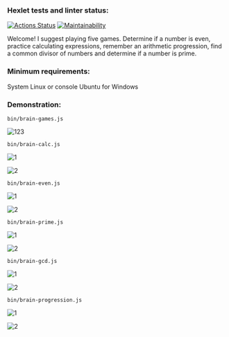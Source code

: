 ### Hexlet tests and linter status:
[![Actions Status](https://github.com/nneversky/fullstack-javascript-project-44/actions/workflows/hexlet-check.yml/badge.svg)](https://github.com/nneversky/fullstack-javascript-project-44/actions) [![Maintainability](https://api.codeclimate.com/v1/badges/bc6b1d4b7a6524a6d66c/maintainability)](https://codeclimate.com/github/nneversky/fullstack-javascript-project-44/maintainability)


Welcome! I suggest playing five games. Determine if a number is even, practice calculating expressions, 
remember an arithmetic progression, find a common divisor of numbers and determine if a number is prime.

### Minimum requirements:
System Linux or console Ubuntu for Windows

### Demonstration:

```bin/brain-games.js```

![123](https://github.com/nneversky/fullstack-javascript-project-44/assets/106491710/49d523d5-6487-495e-8876-c7da5e05629a)


```bin/brain-calc.js```

![1](https://github.com/nneversky/fullstack-javascript-project-44/assets/106491710/352e1ea2-c3c5-4724-a0dc-a4a5b7d33589)

![2](https://github.com/nneversky/fullstack-javascript-project-44/assets/106491710/954df461-60b4-4699-a1e0-3ece87c5e814)


```bin/brain-even.js```

![1](https://github.com/nneversky/fullstack-javascript-project-44/assets/106491710/e2965fb8-6fbd-4843-91fd-a9e972718faa)

![2](https://github.com/nneversky/fullstack-javascript-project-44/assets/106491710/c0eb38c6-9323-4782-a5fc-9561948d3186)


```bin/brain-prime.js```

![1](https://github.com/nneversky/fullstack-javascript-project-44/assets/106491710/3a1a2357-7bd6-45be-a2a4-a979fcfe1b15)

![2](https://github.com/nneversky/fullstack-javascript-project-44/assets/106491710/f506d014-8e45-4c4c-a777-b53129b1291b)


```bin/brain-gcd.js```

![1](https://github.com/nneversky/fullstack-javascript-project-44/assets/106491710/0690e89f-1d6b-4394-b4d9-c184df311e35)

![2](https://github.com/nneversky/fullstack-javascript-project-44/assets/106491710/f209602d-5305-4926-a243-fb54a5d2b68a)


```bin/brain-progression.js```

![1](https://github.com/nneversky/fullstack-javascript-project-44/assets/106491710/95d055d9-a222-4e25-8ab6-d86eb63cdbc4)

![2](https://github.com/nneversky/fullstack-javascript-project-44/assets/106491710/e7231484-9fc6-47a6-8b2d-deb0677651f4)
